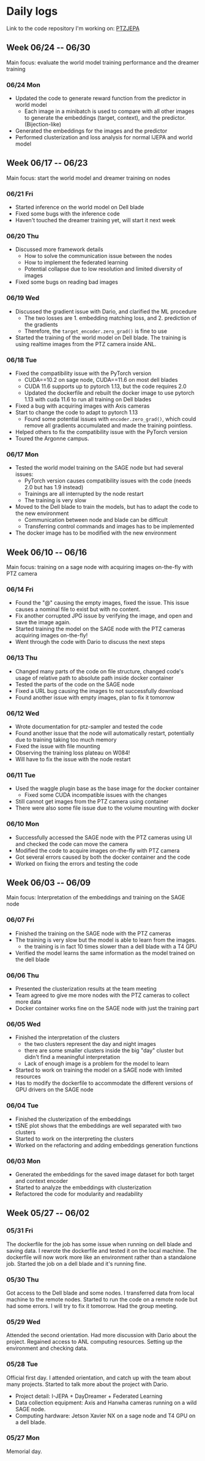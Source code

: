# Daily logs

Link to the code repository I'm working on: [PTZJEPA](https://github.com/Brookluo/PTZJEPA/tree/main)

## Week 06/24 -- 06/30

Main focus: evaluate the world model training performance and the dreamer training

### 06/24 Mon

- Updated the code to generate reward function from the predictor in world model
  - Each image in a minibatch is used to compare with all other images to generate the embeddings (target, context), and the predictor. (Bijection-like)
- Generated the embeddings for the images and the predictor
- Performed clusterization and loss analysis for normal IJEPA and world model 

## Week 06/17 -- 06/23

Main focus: start the world model and dreamer training on nodes

### 06/21 Fri

- Started inference on the world model on Dell blade
- Fixed some bugs with the inference code
- Haven't touched the dreamer training yet, will start it next week

### 06/20 Thu

- Discussed more framework details
  - How to solve the communication issue between the nodes
  - How to implement the federated learning
  - Potential collapse due to low resolution and limited diversity of images
- Fixed some bugs on reading bad images

### 06/19 Wed

- Discussed the gradient issue with Dario, and clarified the ML procedure
  - The two losses are 1. embedding matching loss, and 2. prediction of the gradients
  - Therefore, the `target_encoder.zero_grad()` is fine to use
- Started the training of the world model on Dell blade. The training is using realtime images from the PTZ camera inside ANL.

### 06/18 Tue

- Fixed the compatibility issue with the PyTorch version
  - CUDA==10.2 on sage node, CUDA==11.6 on most dell blades
  - CUDA 11.6 supports up to pytorch 1.13, but the code requires 2.0
  - Updated the dockerfile and rebuilt the docker image to use pytorch 1.13 with cuda 11.6 to run all training on Dell blades
- Fixed a bug with acquiring images with Axis cameras
- Start to change the code to adapt to pytorch 1.13
  - Found some potential issues with `encoder.zero_grad()`, which could remove all gradients accumulated and made the training pointless.
- Helped others to fix the compatibility issue with the PyTorch version
- Toured the Argonne campus.

### 06/17 Mon

- Tested the world model training on the SAGE node but had several issues:
  - PyTorch version causes compatibility issues with the code (needs 2.0 but has 1.9 instead)
  - Trainings are all interrupted by the node restart
  - The training is very slow
- Moved to the Dell blade to train the models, but has to adapt the code to the new environment
  - Communication between node and blade can be difficult
  - Transferring control commands and images has to be implemented
- The docker image has to be modified with the new environment

## Week 06/10 -- 06/16

Main focus: training on a sage node with acquiring images on-the-fly with PTZ camera

### 06/14 Fri

- Found the "@" causing the empty images, fixed the issue. This issue causes a nominal file to exist but with no content.
- Fix another corrupted JPG issue by verifying the image, and open and save the image again.
- Started training the model on the SAGE node with the PTZ cameras acquiring images on-the-fly!
- Went through the code with Dario to discuss the next steps

### 06/13 Thu

- Changed many parts of the code on file structure, changed code's usage of relative path to absolute path inside docker container
- Tested the parts of the code on the SAGE node
- Fixed a URL bug causing the images to not successfully download
- Found another issue with empty images, plan to fix it tomorrow

### 06/12 Wed

- Wrote documentation for ptz-sampler and tested the code
- Found another issue that the node will automatically restart, potentially due to training taking too much memory
- Fixed the issue with file mounting
- Observing the training loss plateau on W084!
- Will have to fix the issue with the node restart

### 06/11 Tue

- Used the waggle plugin base as the base image for the docker container
  - Fixed some CUDA incompatible issues with the changes
- Still cannot get images from the PTZ camera using container
- There were also some file issue due to the volume mounting with docker

### 06/10 Mon

- Successfully accessed the SAGE node with the PTZ cameras using UI and checked the code can move the camera
- Modified the code to acquire images on-the-fly with PTZ camera
- Got several errors caused by both the docker container and the code
- Worked on fixing the errors and testing the code

## Week 06/03 -- 06/09

Main focus: Interpretation of the embeddings and training on the SAGE node

### 06/07 Fri

- Finished the training on the SAGE node with the PTZ cameras
- The training is very slow but the model is able to learn from the images.
  - the training is in fact 10 times slower than a dell blade with a T4 GPU
- Verified the model learns the same information as the model trained on the dell blade

### 06/06 Thu

- Presented the clusterization results at the team meeting
- Team agreed to give me more nodes with the PTZ cameras to collect more data
- Docker container works fine on the SAGE node with just the training part

### 06/05 Wed

- Finished the interpretation of the clusters
  - the two clusters represent the day and night images
  - there are some smaller clusters inside the big "day" cluster but didn't find a meaningful interpretation
  - Lack of enough image is a problem for the model to learn
- Started to work on training the model on a SAGE node with limited resources
- Has to modify the dockerfile to accommodate the different versions of GPU drivers on the SAGE node

### 06/04 Tue

- Finished the clusterization of the embeddings
- tSNE plot shows that the embeddings are well separated with two clusters
- Started to work on the interpreting the clusters
- Worked on the refactoring and adding embeddings generation functions

### 06/03 Mon

- Generated the embeddings for the saved image dataset for both target and context encoder
- Started to analyze the embeddings with clusterization
- Refactored the code for modularity and readability

## Week 05/27 -- 06/02

### 05/31 Fri

The dockerfile for the job has some issue when running on dell blade and saving data.
I rewrote the dockerfile and tested it on the local machine.
The dockerfile will now work more like an environment rather than a standalone job.
Started the job on a dell blade and it's running fine.

### 05/30 Thu

Got access to the Dell blade and some nodes.
I transferred data from local machine to the remote nodes.
Started to run the code on a remote node but had some errors.
I will try to fix it tomorrow. Had the group meeting.

### 05/29 Wed

Attended the second orientation. Had more discussion with Dario about the project.
Regained access to ANL computing resources.
Setting up the environment and checking data.

### 05/28 Tue

Official first day. I attended orientation, and catch up with the team about many projects.
Started to talk more about the project with Dario.

- Project detail: I-JEPA + DayDreamer + Federated Learning
- Data collection equipment: Axis and Hanwha cameras running on a wild SAGE node.
- Computing hardware: Jetson Xavier NX on a sage node and T4 GPU on a dell blade.

### 05/27 Mon

Memorial day.
